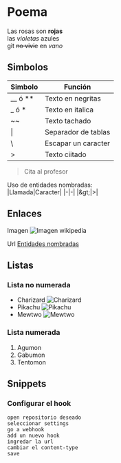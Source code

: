 # Poema
Las rosas son **rojas**  
las _violetas_ azules  
git ~~no vivie~~ en *vano*  


## Simbolos
|Simbolo|Función|
|-|-|
|__ ó **|Texto en negritas|
|_ ó *|Texto en italica|
|~~|Texto tachado|
|\| |Separador de tablas|
|\ |Escapar un caracter|
|>|Texto ciitado|  

>Cita al profesor  

Uso de entidades nombradas:  
|Llamada|Caracter|
|-|-|
|\&gt;|&gt;|  

## Enlaces
Imagen ![Imagen wikipedia](https://es.wikipedia.org/static/images/icons/wikipedia.png)  

Url [Entidades nombradas](https://es.wikipedia.org/wiki/Anexo:Referencias_a_entidades_de_caracteres_XML_y_HTML)  

## Listas
### Lista no numerada
* Charizard ![Charizard](https://images.wikidexcdn.net/mwuploads/wikidex/5/54/Charizard_DP.png)
* Pikachu ![Pikachu](https://images.wikidexcdn.net/mwuploads/wikidex/e/ea/Pikachu_DP.png)
* Mewtwo ![Mewtwo](https://images.wikidexcdn.net/mwuploads/wikidex/4/44/latest/20090913093236/Mewtwo_HGSS.png)

### Lista numerada
1. Agumon
2. Gabumon
3. Tentomon

## Snippets
### Configurar el hook
```
open repositorio deseado
seleccionar settings 
go a webhook
add un nuevo hook
ingredar la url
cambiar el content-type
save
```
